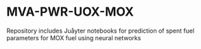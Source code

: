 # MVA-PWR-UOX-MOX
Repository includes Juåyter notebooks for prediction of spent fuel parameters for MOX fuel using neural networks
